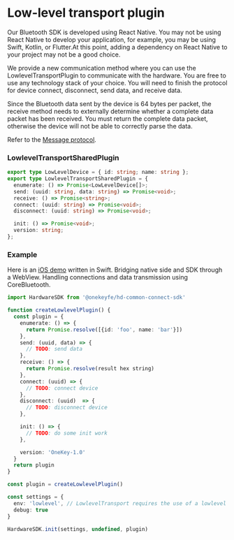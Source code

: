 # Low-level transport plugin

Our Bluetooth SDK is developed using React Native. You may not be using React Native to develop your application, for example, you may be using Swift, Kotlin, or Flutter.At this point, adding a dependency on React Native to your project may not be a good choice.

We provide a new communication method where you can use the LowlevelTransportPlugin to communicate with the hardware. You are free to use any technology stack of your choice. You will need to finish the protocol for device connect, disconnect, send data, and receive data.

Since the Bluetooth data sent by the device is 64 bytes per packet, the receive method needs to externally determine whether a complete data packet has been received. You must return the complete data packet, otherwise the device will not be able to correctly parse the data.

Refer to the [Message protocol](onekey-message-protocol.md).

### LowlevelTransportSharedPlugin

```typescript
export type LowLevelDevice = { id: string; name: string };
export type LowlevelTransportSharedPlugin = {
  enumerate: () => Promise<LowLevelDevice[]>;
  send: (uuid: string, data: string) => Promise<void>;
  receive: () => Promise<string>;
  connect: (uuid: string) => Promise<void>;
  disconnect: (uuid: string) => Promise<void>;

  init: () => Promise<void>;
  version: string;
};
```

### Example

Here is an [iOS demo](https://github.com/originalix/Hardware-Lowlevel-Communicate) written in Swift. Bridging native side and SDK through a WebView. Handling connections and data transmission using CoreBluetooth.

```typescript
import HardwareSDK from '@onekeyfe/hd-common-connect-sdk'

function createLowlevelPlugin() {
  const plugin = {
    enumerate: () => {
      return Promise.resolve([{id: 'foo', name: 'bar'}])
    },
    send: (uuid, data) => {
      // TODO: send data
    },
    receive: () => {
      return Promise.resolve(result hex string)
    },
    connect: (uuid) => {
      // TODO: connect device
    },
    disconnect: (uuid)  => {
      // TODO: disconnect device
    },

    init: () => {
      // TODO: do some init work
    },

    version: 'OneKey-1.0'
  }
  return plugin
}

const plugin = createLowlevelPlugin()

const settings = {
  env: 'lowlevel', // LowlevelTransport requires the use of a lowlevel environment to be enabled.
  debug: true 
}

HardwareSDK.init(settings, undefined, plugin)
```
